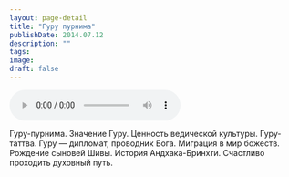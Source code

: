 ```yaml
---
layout: page-detail
title: "Гуру пурнима"
publishDate: 2014.07.12
description: ""
tags:
image:
draft: false
---
```


<audio title="2014.07.12 - Гуру пурнима.mp3" src="https://filer-api.advayta.org/v1.0/public/files/74266" controls=""></audio>

 Гуру-пурнима. Значение Гуру. Ценность ведической культуры. Гуру-таттва. Гуру — дипломат, проводник Бога. Миграция в мир божеств. Рождение сыновей Шивы. История Андхака-Бринхги. Счастливо проходить духовный путь. 

  
